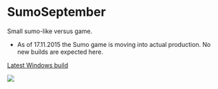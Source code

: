 # SumoSeptember

Small sumo-like versus game.

* As of 17.11.2015 the Sumo game is moving into actual production. No new builds are expected here.

[Latest Windows build](https://sourceforge.net/projects/sumoseptember/files/latest/download)

[![](http://i.imgur.com/h5SRqDpl.png)](http://i.imgur.com/h5SRqDp.png)
